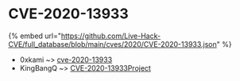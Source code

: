 # CVE-2020-13933
{% embed url="https://github.com/Live-Hack-CVE/full_database/blob/main/cves/2020/CVE-2020-13933.json" %}

* 0xkami ~> [cve-2020-13933](https://www.alice-snow.ru/2020/database/cve-2020-13933/cve-2020-13933-0xkami)
* KingBangQ ~> [CVE-2020-13933Project](https://www.alice-snow.ru/2020/database/cve-2020-13933/cve-2020-13933project-kingbangq)